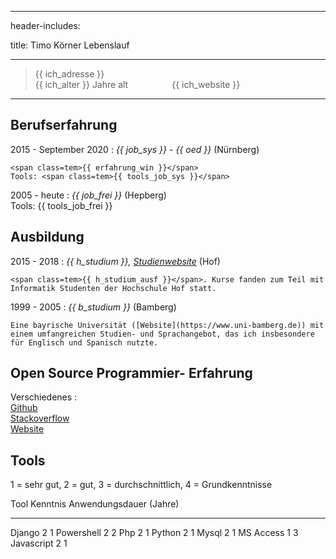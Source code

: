 
---
header-includes: <script> obj1 = "value"</script><script id= spr data-name=de src="../media/js.js"></script> <link rel="stylesheet" href="../media/style_cv.css"><link rel="stylesheet" href="https://use.fontawesome.com/releases/v5.6.1/css/all.css" integrity="sha384-gfdkjb5BdAXd+lj+gudLWI+BXq4IuLW5IT+brZEZsLFm++aCMlF1V92rMkPaX4PP" crossorigin="anonymous">

title: Timo Körner Lebenslauf

---

> <span class=tem>{{ ich_adresse }}</span>  
> <span class=tem>{{ ich_alter }}</span> Jahre alt&emsp;&emsp;&emsp;&emsp;<i class="fas fa-play-circle"></i>&emsp;<span class=tem>{{ ich_website }}</span>

---------------------------------

Berufserfahrung
--------------------

2015 - September 2020
:   *<span class=tem>{{ job_sys }}</span> - <span class=tem>{{ oed }}</span>*
    (Nürnberg)

    <span class=tem>{{ erfahrung_win }}</span>  
    Tools: <span class=tem>{{ tools_job_sys }}</span>

2005 - heute
:   *<span class=tem>{{ job_frei }}</span>*
    (Hepberg)  
    Tools: <span class=tem>{{ tools_job_frei }}</span>

Ausbildung
----------

2015 - 2018
:   *<span class=tem>{{ h_studium }}</span>, [Studienwebsite](https://www.verwaltungsinformatiker.de)*
    (Hof)

    <span class=tem>{{ h_studium_ausf }}</span>. Kurse fanden zum Teil mit Informatik Studenten der Hochschule Hof statt.

1999 - 2005
:   *<span class=tem>{{ b_studium }}</span>* (Bamberg)

    Eine bayrische Universität ([Website](https://www.uni-bamberg.de)) mit einem umfangreichen Studien- und Sprachangebot, das ich insbesondere für Englisch und Spanisch nutzte.


Open Source Programmier- Erfahrung
--------------------
Verschiedenes
:     
    [Github](https://github.com/tik9)  
    [Stackoverflow](https://stackexchange.com/users/1886776/timo?tab=activity)  
    [Website](https://tik9.github.io/cv/)

Tools
--------------------
1 = sehr gut, 2 = gut, 3 = durchschnittlich, 4 = Grundkenntnisse

Tool            Kenntnis    Anwendungsdauer (Jahre)
-----          ---------- --------------------------
Django          2           1
Powershell      2           2
Php             2           1
Python          2           1
Mysql           2           1
MS Access       1           3
Javascript      2           1